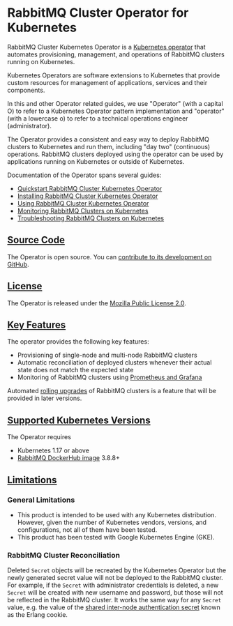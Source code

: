 
# RabbitMQ Cluster Operator for Kubernetes

RabbitMQ Cluster Kubernetes Operator is a [Kubernetes operator](https://kubernetes.io/docs/concepts/extend-kubernetes/operator/) that automates
provisioning, management, and operations of RabbitMQ clusters running on Kubernetes.

Kubernetes Operators are software extensions to Kubernetes that provide custom resources for management of applications,
services  and their components.

In this and other Operator related guides, we use "Operator" (with a capital O) to refer to a Kubernetes Operator
pattern implementation and "operator" (with a lowercase o) to refer to a technical operations
engineer (administrator).

The Operator provides a consistent and easy way to deploy RabbitMQ clusters to Kubernetes and
run them, including "day two" (continuous) operations. RabbitMQ clusters deployed using the operator can be
used by applications running on Kubernetes or outside of Kubernetes.

Documentation of the Operator spans several guides:

 * [Quickstart RabbitMQ Cluster Kubernetes Operator](/kubernetes/operator/quickstart-operator.html)
 * [Installing RabbitMQ Cluster Kubernetes Operator](/kubernetes/operator/install-operator.html)
 * [Using RabbitMQ Cluster Kubernetes Operator](/kubernetes/operator/using-operator.html)
 * [Monitoring RabbitMQ Clusters on Kubernetes](/kubernetes/operator/operator-monitoring.html)
 * [Troubleshooting RabbitMQ Clusters on Kubernetes](/kubernetes/operator/troubleshooting-operator.html)


## <a id='source' class='anchor' href='#source'>Source Code</a>

The Operator is open source. You can [contribute to its development on GitHub](https://github.com/rabbitmq/cluster-operator).


## <a id='license' class='anchor' href='#license'>License</a>

The Operator is released under the [Mozilla Public License 2.0](https://www.mozilla.org/en-US/MPL/2.0/).


## <a id='features' class='anchor' href='#features'>Key Features</a>

The operator provides the following key features:

* Provisioning of single-node and multi-node RabbitMQ clusters
* Automatic reconciliation of deployed clusters whenever their actual state does not match the expected state
* Monitoring of RabbitMQ clusters using [Prometheus and Grafana](/prometheus.html)

Automated [rolling upgrades](/upgrade.html) of RabbitMQ clusters is a feature that will be provided in later
versions.


## <a id='kubernetes-versions' class='anchor' href='#kubernetes-versions'>Supported Kubernetes Versions</a>

The Operator requires

 * Kubernetes 1.17 or above
 * [RabbitMQ DockerHub image](https://hub.docker.com/_/rabbitmq) 3.8.8+


## <a id='limitations' class='anchor' href='#limitations'>Limitations</a>

### General Limitations

* This product is intended to be used with any Kubernetes distribution. However, given the number of Kubernetes vendors,
  versions, and configurations, not all of them have been tested.
* This product has been tested with Google Kubernetes Engine (GKE).

### RabbitMQ Cluster Reconciliation

Deleted `Secret` objects will be recreated by the Kubernetes Operator but the newly generated secret value will
not be deployed to the RabbitMQ cluster. For example, if the `Secret` with administrator credentials is deleted,
a new `Secret` will be created with new username and password, but those will not be reflected in the RabbitMQ cluster.
It works the same way for any `Secret` value, e.g. the value of the [shared inter-node authentication secret](/clustering.html#erlang-cookie)
known as the Erlang cookie.

